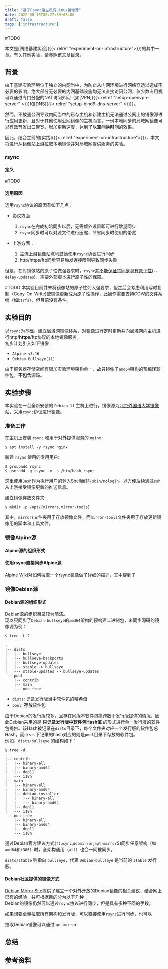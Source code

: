 ```yaml
---
title: "基于Rsync建立私有Linux镜像源"
date: 2022-08-15T00:27:59+08:00
draft: false
tags: ['infrastructure']
---
```


#TODO

本文是[网络基建实验]({{< relref "experiment-on-infrastructure">}})的其中一章。有关其他实验，请参照该文章目录。

<!--more-->

## 背景

由于基建实验环境位于独立的内网当中，为防止从内网环境进行网络穿透以造成不必要的影响，绝大部分无必要的内网基础设施均无法直接访问公网，仅少数专用机可以通过专门分配的NAT访问外网（如[VPN]({{< relref "setup-openvpn-server" >}})和[DNS]({{< relref "setup-bind9-dns-server" >}})）。

然而，不放通公网导致内网当中的已存主机和新建主机无法通过公网上的镜像源进行应用更新，且对于其他使用公网镜像的主机而言，一份本地同步的局域网镜像可以有效节省出口带宽，增加更新速度，达到了以**空间**换**时间**的效果。

因此，结合之前的[实践]({{< relref "experiment-on-infrastructure">}})，本文将进行从镜像站上游拉取本地镜像并对局域网提供服务的实验。

### rsync

#### 定义

#TODO

#### 选用原因

选用`rsync`协议的原因有如下几点：

- 协议方面
    1. `rsync`在完成初始同步以后，无需额外设置即可进行增量同步
    1. `rsync`同步时可以对源文件进行压缩，节省同步时使用的带宽

- 上游方面：
    1. 主流上游镜像站点均鼓励使用`rsync`协议进行同步
    1. http/https/ftp同步容易触发连接限制导致同步失败

但是，在对镜像站的原子性做强要求时，`rsync`[并不能保证其同步具有原子性](https://linux.die.net/man/1/rsync)(`--delay-updates`)，需要外部脚本进行原子性的保障。

#TODO 本实验目前并未将镜像站的原子性列入强要求，但之后会考虑利用写时复制（Copy-On-Write)使镜像更新成为原子性操作，此操作需要支持COW的文件系统（如`btrfs`），但目前没有条件。

## 实验目的

以`rsync`为基础，建立局域网镜像体系，对镜像进行定时更新并向局域网内主机进行http/**https**/ftp协议的本地镜像服务。  
初步计划引入如下镜像：

- `Alpine v3.16`
- `Debian Bullseye(11)`  

由于服务器存储空间有限加实验环境架构单一，故只镜像了`amd64`架构的预编译软件包，**不包含**源码。

## 实验步骤

本实验在一台全新安装的 `Debian 11` 主机上进行，镜像源为[北京外国语大学镜像站](https://mirrors.bfsu.edu.cn)，采用`rsync`协议进行镜像。

### 准备工作

在主机上安装 `rsync` 和用于对外提供服务的 `nginx` :

```shell
$ apt install -y rsync nginx
```

新建 `rsync` 使用的专用用户:

```shell
$ groupadd rsync
$ useradd -g rsync -m -s /bin/bash rsync
```

这里使用`Bash`作为执行用户的登入Shell而非`/sbin/nologin`，以方便后续通过`ssh`从上游接受镜像更新的推送信息。

建立镜像存放文件夹:

```shell
$ mkdir -p /opt/{mirrors,mirror-tools}
```

其中，`mirrors`文件夹用于存放镜像文件，而`mirror-tools`文件夹用于存放更新镜像用的脚本和工具文件。

### 镜像Alpine源

#### Alpine源的组织形式

#### 使用rsync直接同步Alpine源

[Alpine Wiki](https://wiki.alpinelinux.org/wiki/How_to_setup_a_Alpine_Linux_mirror)对如何拉取一个rsync镜像做了详细的描述，其中提到了

### 镜像Debian源

#### Debian源的组织形式

Debian源的组织目录较为简洁。  
现以只同步了`Debian-bullseye`的`amd64`架构的预构建二进制包，未同步源码的镜像源为例：

```shell
$ tree -L 2

.
|-- dists
|   |-- bullseye
|   |-- bullseye-backports
|   |-- bullseye-updates
|   |-- stable -> bullseye
|   --- stable-updates -> bullseye-updates
--- pool
    |-- contrib
    |-- main
    --- non-free
```

- `dists`: 记录发行版当中软件包的哈希值
- `pool`: **存放**软件包


由于Debian的发行版较多，且存在同版本软件包横跨数个发行版提供的情况，因此Debian采用的是 **只记录发行版中软件包Hash值** 的形式进行单一发行版的软件包提供。该Hash被记录在`dists`目录下，每个文件夹对应一个发行版的软件包总Hash，而`dists`下记录的hash对应的则是`pool`目录下存放的软件包。  
例如，`dists/bullseye` 的结构如下：

```shell
$ tree -d
.
|-- contrib
|   |-- binary-all
|   |-- binary-amd64
|   |-- dep11
|   --- i18n
|-- main
|   |-- binary-all
|   |-- binary-amd64
|   |-- debian-installer
|   |   |-- binary-all
|   |   --- binary-amd64
|   |-- dep11
|   --- i18n
--- non-free
    |-- binary-all
    |-- binary-amd64
    |-- dep11
    --- i18n
```

通过Debian官方建议方式(`ftpsync`,`debmirror`,`apt-mirror`S)同步任意架构（如`amd64`和`i386`）时，全架构通用（`all`）也会一同被同步。

`dists/stable` 则指向 `bullseye`，代表 `Debian-bullseye` 是当前的 `stable` 发行版。

#### Debian社区提供的镜像方式

[Debian Mirror Site](https://www.debian.org/mirror/ftpmirror)提供了建立一个对外开放的Debian镜像的相关建议，结合网上已有的经验，共可根据目的分为以下几种；  
Debian的镜像仍然可以通过`rsync`协议进行同步，但是具有多种不同的手段。

如果想要全量拉取所有架构和发行版，可以直接使用`rsync`进行同步，也可以

拉取Debian镜像可以通过`apt-mirror`

## 总结

## 参考资料